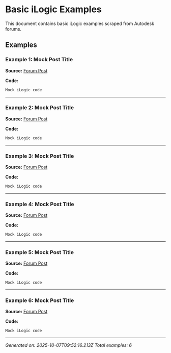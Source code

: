 # Basic iLogic Examples

This document contains basic iLogic examples scraped from Autodesk forums.

## Examples

### Example 1: Mock Post Title

**Source:** [Forum Post](https://forums.autodesk.com/t5/inventor-programming-forum/ilogic-rule-to-measure-area-of-two-faces/td-p/13831748)

**Code:**
```vb
Mock iLogic code
```

---

### Example 2: Mock Post Title

**Source:** [Forum Post](https://forums.autodesk.com/t5/inventor-programming-forum/ilogic-code-needed-finish-feature-is-it-used-if-so-set-the-first/td-p/13808368)

**Code:**
```vb
Mock iLogic code
```

---

### Example 3: Mock Post Title

**Source:** [Forum Post](https://forums.autodesk.com/t5/inventor-programming-forum/utilizing-makepath-in-selectset-select/td-p/13835725)

**Code:**
```vb
Mock iLogic code
```

---

### Example 4: Mock Post Title

**Source:** [Forum Post](https://forums.autodesk.com/t5/inventor-programming-forum/controldefinition-execute2-does-not-run-unless-it-is-the-last/td-p/13838361)

**Code:**
```vb
Mock iLogic code
```

---

### Example 5: Mock Post Title

**Source:** [Forum Post](https://forums.autodesk.com/t5/inventor-programming-forum/3d-sketch-line-between-two-ucs-center-points/td-p/13839610)

**Code:**
```vb
Mock iLogic code
```

---

### Example 6: Mock Post Title

**Source:** [Forum Post](https://forums.autodesk.com/t5/inventor-programming-forum/cut-a-solid-by-revolvefeature/td-p/13837083)

**Code:**
```vb
Mock iLogic code
```

---


*Generated on: 2025-10-07T09:52:16.213Z*
*Total examples: 6*
